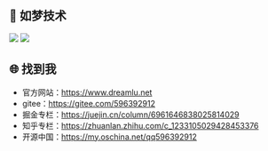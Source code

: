 ## :rocket: 如梦技术

[![](https://img.shields.io/badge/-@如梦技术-%231DA1F2?style=flat-square&logo=twitter&logoColor=ffffff)](https://twitter.com/qq596392912)
[![](https://img.shields.io/badge/-如梦技术-%23181717?style=flat-square&logo=github)](https://github.com/ChunMengLu)

## :globe_with_meridians: 找到我

- 官方网站：https://www.dreamlu.net
- gitee：https://gitee.com/596392912
- 掘金专栏：https://juejin.cn/column/6961646838025814029
- 知乎专栏：https://zhuanlan.zhihu.com/c_1233105029428453376
- 开源中国：https://my.oschina.net/qq596392912
